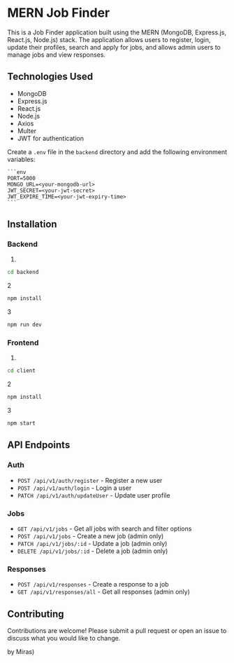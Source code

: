 # MERN Job Finder

This is a Job Finder application built using the MERN (MongoDB, Express.js, React.js, Node.js) stack. The application allows users to register, login, update their profiles, search and apply for jobs, and allows admin users to manage jobs and view responses.

## Technologies Used

- MongoDB
- Express.js
- React.js
- Node.js
- Axios
- Multer
- JWT for authentication


Create a `.env` file in the `backend` directory and add the following environment variables:

    ```env
    PORT=5000
    MONGO_URL=<your-mongodb-url>
    JWT_SECRET=<your-jwt-secret>
    JWT_EXPIRE_TIME=<your-jwt-expiry-time>
    ```


## Installation

### Backend

1.
```bash
cd backend
   ```


2
```bash
npm install
   ```

3
```bash
npm run dev
   ```


### Frontend

1.
```bash
cd client
   ```


2
```bash
npm install
   ```

3
```bash
npm start
   ```

## API Endpoints

### Auth

- `POST /api/v1/auth/register` - Register a new user
- `POST /api/v1/auth/login` - Login a user
- `PATCH /api/v1/auth/updateUser` - Update user profile

### Jobs

- `GET /api/v1/jobs` - Get all jobs with search and filter options
- `POST /api/v1/jobs` - Create a new job (admin only)
- `PATCH /api/v1/jobs/:id` - Update a job (admin only)
- `DELETE /api/v1/jobs/:id` - Delete a job (admin only)

### Responses

- `POST /api/v1/responses` - Create a response to a job
- `GET /api/v1/responses/all` - Get all responses (admin only)




## Contributing

Contributions are welcome! Please submit a pull request or open an issue to discuss what you would like to change.

by Miras)

